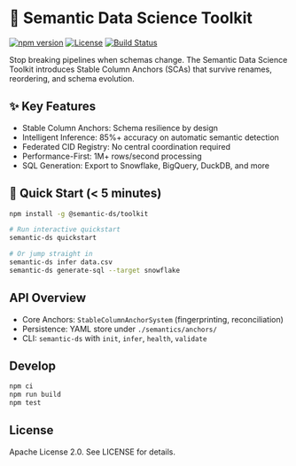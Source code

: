 # 🚀 Semantic Data Science Toolkit

[![npm version](https://badge.fury.io/js/%40semantic-ds%2Ftoolkit.svg)](https://badge.fury.io/js/%40semantic-ds%2Ftoolkit)
[![License](https://img.shields.io/badge/License-Apache%202.0-blue.svg)](https://opensource.org/licenses/Apache-2.0)
[![Build Status](https://github.com/kneelinghorse/semantic-ds-toolkit/workflows/CI/badge.svg)](https://github.com/kneelinghorse/semantic-ds-toolkit/actions)

Stop breaking pipelines when schemas change. The Semantic Data Science Toolkit introduces Stable Column Anchors (SCAs) that survive renames, reordering, and schema evolution.

## ✨ Key Features

- Stable Column Anchors: Schema resilience by design
- Intelligent Inference: 85%+ accuracy on automatic semantic detection
- Federated CID Registry: No central coordination required
- Performance-First: 1M+ rows/second processing
- SQL Generation: Export to Snowflake, BigQuery, DuckDB, and more

## 🎯 Quick Start (< 5 minutes)

```bash
npm install -g @semantic-ds/toolkit

# Run interactive quickstart
semantic-ds quickstart

# Or jump straight in
semantic-ds infer data.csv
semantic-ds generate-sql --target snowflake
```

## API Overview

- Core Anchors: `StableColumnAnchorSystem` (fingerprinting, reconciliation)
- Persistence: YAML store under `./semantics/anchors/`
- CLI: `semantic-ds` with `init`, `infer`, `health`, `validate`

## Develop

```bash
npm ci
npm run build
npm test
```

## License

Apache License 2.0. See LICENSE for details.
